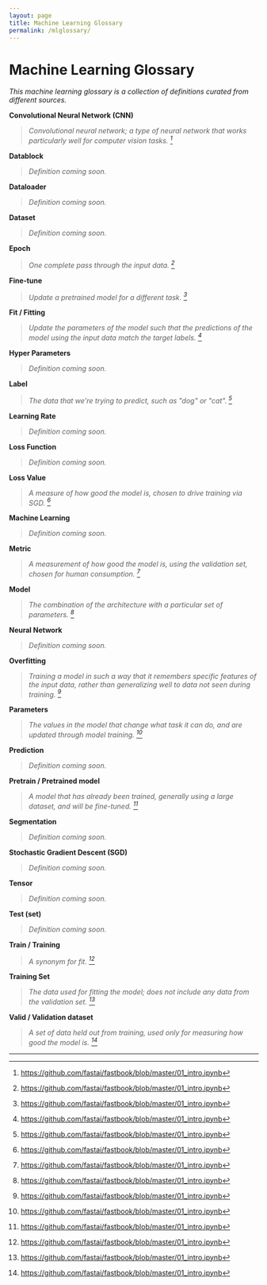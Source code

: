 ```yaml
---
layout: page
title: Machine Learning Glossary
permalink: /mlglossary/
---
```


# Machine Learning Glossary

*This machine learning glossary is a collection of definitions curated from different sources.*

**Convolutional Neural Network (CNN)**

> *Convolutional neural network; a type of neural network that works particularly well for computer vision tasks. [^1]*

**Datablock**

> *Definition coming soon.*

**Dataloader**

> *Definition coming soon.*

**Dataset**

> *Definition coming soon.*

**Epoch**

> *One complete pass through the input data. [^1]*

**Fine-tune**

> *Update a pretrained model for a different task. [^1]*

**Fit / Fitting**

> *Update the parameters of the model such that the predictions of the model using the input data match the target labels. [^1]*

**Hyper Parameters**

> *Definition coming soon.*

**Label**

> *The data that we're trying to predict, such as "dog" or "cat". [^1]*

**Learning Rate**

> *Definition coming soon.*

**Loss Function**

> *Definition coming soon.*

**Loss Value**

> *A measure of how good the model is, chosen to drive training via SGD. [^1]*

**Machine Learning**

> *Definition coming soon.*

**Metric**

> *A measurement of how good the model is, using the validation set, chosen for human consumption. [^1]*

**Model**

> *The combination of the architecture with a particular set of parameters. [^1]*

**Neural Network**

> *Definition coming soon.*

**Overfitting**

> *Training a model in such a way that it _remembers_ specific features of the input data, rather than generalizing well to data not seen during training. [^1]*

**Parameters**

> *The values in the model that change what task it can do, and are updated through model training. [^1]*

**Prediction** 

> *Definition coming soon.*

**Pretrain / Pretrained model** 

> *A model that has already been trained, generally using a large dataset, and will be fine-tuned. [^1]*

**Segmentation**

> *Definition coming soon.*

**Stochastic Gradient Descent (SGD)**

> *Definition coming soon.*

**Tensor**

> *Definition coming soon.*

**Test (set)**

> *Definition coming soon.*

**Train / Training**

> *A synonym for _fit_. [^1]*

**Training Set**

> *The data used for fitting the model; does not include any data from the validation set. [^1]*

**Valid / Validation dataset**

> *A set of data held out from training, used only for measuring how good the model is. [^1]*



------

[^1]: https://github.com/fastai/fastbook/blob/master/01_intro.ipynb

